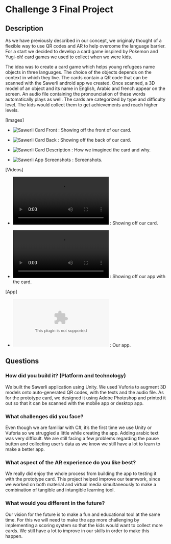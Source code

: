 # Challenge 3 Final Project

## Description

As we have previously described in our concept, we originaly thought of a flexible way to use QR codes and AR to help overcome the language barrier. For a start we decided to develop a card game inspired by Pokemon and Yugi-oh! card games we used to collect when we were kids.

The idea was to create a card game which helps young refugees name objects in three languages. The choice of the objects depends on the context in which they live. The cards contain a QR code that can be scanned with the Sawerli android app we created. Once scanned, a 3D model of an object and its name in English, Arabic and french appear on the screen. An audio file containing the pronounciation of these words automatically plays as well.
The cards are categorized by type and difficulty level. The kids would collect them to get achievements and reach higher levels.

[Images]

*  ![Sawerli Card Front](https://gitlab.refugeelearning.site/rla/The-Alternative/team-template/blob/master/challenge3/Card_Front.jpg)    : Showing off the front of our card.

*  ![Sawerli Card Back](https://gitlab.refugeelearning.site/rla/The-Alternative/team-template/blob/master/challenge3/Card_Back.jpg)    : Showing off the back of our card.

*  ![Sawerli Card Description](https://gitlab.refugeelearning.site/rla/The-Alternative/team-template/blob/master/challenge3/Card_Description.jpg)    : How we imagined the card and why.

*  ![Sawerli App Screenshots](https://gitlab.refugeelearning.site/rla/The-Alternative/team-template/blob/master/challenge3/Sawerli_Screenshots.jpg)    : Screenshots.


[Videos]

*  ![Sawerli Card](https://gitlab.refugeelearning.site/rla/The-Alternative/team-template/blob/master/challenge3/CardFF.mp4)    : Showing off our card.

*  ![Sawerli Card](https://gitlab.refugeelearning.site/rla/The-Alternative/team-template/blob/master/challenge3/App_Test.mp4)    : Showing off our app with the card.


[App]

*  ![Sawerli App](https://gitlab.refugeelearning.site/rla/The-Alternative/team-template/blob/master/challenge3/Sawerli-test.apk)    : Our app.



## Questions

### How did you build it? (Platform and technology)

We built the Sawerli application using Unity. We used Vuforia to augment 3D models onto auto-generated QR codes, with the texts and the audio file. As for the prototype card, we designed it using Adobe Photoshop and printed it out so that it can be scanned with the mobile app or desktop app.

### What challenges did you face?

Even though we are familiar with C#, it’s the first time we use Unity or Vuforia so we struggled a little while creating the app. Adding arabic text was very difficult. We are still facing a few problems regarding the pause button and collecting user’s data as we know we still have a lot to learn to make a better app.

### What aspect of the AR experience do you like best? 

We really did enjoy the whole process from building the app to testing it with the prototype card. This project helped improve our teamwork, since we worked on both material and virtual media simultaneously to make a combination of tangible and intangible learning tool.

### What would you different in the future? 

Our vision for the future is to make a fun and educational tool at the same time. For this we will need to make the app more challenging by implementing a scoring system so that the kids would want to collect more cards. We still have a lot to improve in our skills in order to make this happen.

